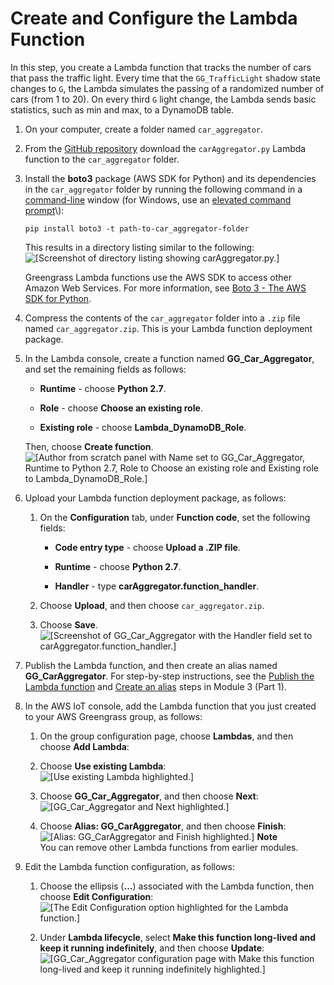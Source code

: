 # Create and Configure the Lambda Function<a name="create-config-lambda"></a>

In this step, you create a Lambda function that tracks the number of cars that pass the traffic light\. Every time that the `GG_TrafficLight` shadow state changes to `G`, the Lambda simulates the passing of a randomized number of cars \(from 1 to 20\)\. On every third `G` light change, the Lambda sends basic statistics, such as min and max, to a DynamoDB table\.

1. On your computer, create a folder named `car_aggregator`\.

1. From the [GitHub repository](https://github.com/aws-samples/aws-greengrass-samples/tree/master/traffic-light-example-python) download the `carAggregator.py` Lambda function to the `car_aggregator` folder\.

1. Install the **boto3** package \(AWS SDK for Python\) and its dependencies in the `car_aggregator` folder by running the following command in a [command\-line](https://en.wikipedia.org/wiki/Command-line_interface) window \(for Windows, use an [elevated command prompt](https://technet.microsoft.com/en-us/library/cc947813(v=ws.10).aspx)\):

   ```
   pip install boto3 -t path-to-car_aggregator-folder
   ```

   This results in a directory listing similar to the following:  
![\[Screenshot of directory listing showing carAggregator.py.\]](http://docs.aws.amazon.com/greengrass/latest/developerguide/images/gg-get-started-095.png)

   Greengrass Lambda functions use the AWS SDK to access other Amazon Web Services\. For more information, see [ Boto 3 \- The AWS SDK for Python](https://github.com/boto/boto3/blob/develop/README.rst)\. 

1. Compress the contents of the `car_aggregator` folder into a `.zip` file named `car_aggregator.zip`\. This is your Lambda function deployment package\.

1. In the Lambda console, create a function named **GG\_Car\_Aggregator**, and set the remaining fields as follows:

   + **Runtime** \- choose **Python 2\.7**\.

   + **Role** \- choose **Choose an existing role**\.

   + **Existing role** \- choose **Lambda\_DynamoDB\_Role**\.

   Then, choose **Create function**\.  
![\[Author from scratch panel with Name set to GG_Car_Aggregator, Runtime to Python 2.7, Role to Choose an existing role and Existing role to Lambda_DynamoDB_Role.\]](http://docs.aws.amazon.com/greengrass/latest/developerguide/images/gg-get-started-095.5.png)

1. Upload your Lambda function deployment package, as follows:

   1. On the **Configuration** tab, under **Function code**, set the following fields:

      + **Code entry type** \- choose **Upload a \.ZIP file**\.

      + **Runtime** \- choose **Python 2\.7**\.

      + **Handler** \- type **carAggregator\.function\_handler**\.

   1. Choose **Upload**, and then choose `car_aggregator.zip`\.

   1. Choose **Save**\.  
![\[Screenshot of GG_Car_Aggregator with the Handler field set to carAggregator.function_handler.\]](http://docs.aws.amazon.com/greengrass/latest/developerguide/images/gg-get-started-096.png)

1. Publish the Lambda function, and then create an alias named **GG\_CarAggregator**\. For step\-by\-step instructions, see the [Publish the Lambda function](create-lambda.md#publish-function-version) and [Create an alias](create-lambda.md#create-version-alias) steps in Module 3 \(Part 1\)\.

1. In the AWS IoT console, add the Lambda function that you just created to your AWS Greengrass group, as follows:

   1. On the group configuration page, choose **Lambdas**, and then choose **Add Lambda**:

   1. Choose **Use existing Lambda**:  
![\[Use existing Lambda highlighted.\]](http://docs.aws.amazon.com/greengrass/latest/developerguide/images/gg-get-started-096.2.png)

   1. Choose **GG\_Car\_Aggregator**, and then choose **Next**:  
![\[GG_Car_Aggregator and Next highlighted.\]](http://docs.aws.amazon.com/greengrass/latest/developerguide/images/gg-get-started-096.3.png)

   1. Choose **Alias: GG\_CarAggregator**, and then choose **Finish**:  
![\[Alias: GG_CarAggregator and Finish highlighted.\]](http://docs.aws.amazon.com/greengrass/latest/developerguide/images/gg-get-started-096.4.png)
**Note**  
You can remove other Lambda functions from earlier modules\.

1. Edit the Lambda function configuration, as follows:

   1. Choose the ellipsis \(**…**\) associated with the Lambda function, then choose **Edit Configuration**:  
![\[The Edit Configuration option highlighted for the Lambda function.\]](http://docs.aws.amazon.com/greengrass/latest/developerguide/images/gg-get-started-097.5.png)

   1. Under **Lambda lifecycle**, select **Make this function long\-lived and keep it running indefinitely**, and then choose **Update**:  
![\[GG_Car_Aggregator configuration page with Make this function long-lived and keep it running indefinitely highlighted.\]](http://docs.aws.amazon.com/greengrass/latest/developerguide/images/gg-get-started-098.png)